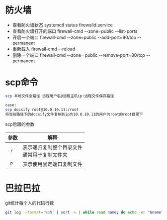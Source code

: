 # 防火墙

+ 查看防火墙状态 systemctl status firewalld.service
+ 查看防火墙打开的端口 firewall-cmd --zone=public --list-ports
+ 开启一个端口 firewall-cmd --zone=public --add-port=80/tcp --permanent
+ 重新载入 firewall-cmd --reload
+ 删除一个端口 firewall-cmd --zone= public --remove-port=80/tcp --permanent

# scp命令

```bash
scp 本地文件全路径 远程用户名@远程主机ip:远程文件保存路径

case:
scp docsify root@10.0.10.11:/root
将当前路径下的docsify文件复制到ip为10.0.10.11的用户为root的root目录下

```
scp后跟的参数

|参数|解释|
|--|--|
|`-r`|表示递归复制整个目录文件<br/>通常用于复制文件夹|
|`-P`|表示使用固定端口复制文件|




# 巴拉巴拉

git统计每个人的代码行数
```bash
git log --format='%aN' | sort -u | while read name; do echo -en "$name\t"; git log --author="$name" --pretty=tformat: --numstat | awk '{ add += $1; subs += $2; loc += $1 - $2 } END { printf "added lines: %s, removed lines: %s, total lines: %s\n", add, subs, loc }' -; done
```